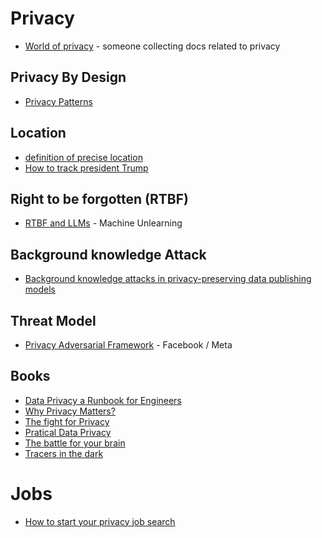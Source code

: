 # Privacy

* [World of privacy](https://worldofprivacy.notion.site/worldofprivacy/World-of-Privacy-beta-10200852b4ec4629b4a3d384655a8a88) - someone collecting docs related to privacy


## Privacy By Design
* [Privacy Patterns](https://privacypatterns.org/)

## Location
* [definition of precise location](https://thenai.org/wp-content/uploads/2021/07/nai_impreciselocation2.pdf)
* [How to track president Trump](https://www.nytimes.com/interactive/2019/12/20/opinion/location-data-national-security.html)

## Right to be forgotten (RTBF)
* [RTBF and LLMs](https://arxiv.org/pdf/2307.03941.pdf) - Machine Unlearning

## Background knowledge Attack
* [Background knowledge attacks in privacy-preserving data publishing models](https://www.sciencedirect.com/science/article/abs/pii/S0167404822002681?dgcid=rss_sd_all)

## Threat Model
* [Privacy Adversarial Framework](https://github.com/facebookresearch/privacy_adversarial_framework) - Facebook / Meta


## Books
* [Data Privacy a Runbook for Engineers](https://www.amazon.com/Data-Privacy-engineers-Nishant-Bhajaria/dp/1617298999)
* [Why Privacy Matters?](https://www.amazon.com/Why-Privacy-Matters-Neil-Richards-ebook/dp/B09LVT9H7G/ref=tmm_kin_swatch_0?_encoding=UTF8&qid=&sr=)
* [The fight for Privacy](https://www.amazon.fr/Fight-Privacy-Protecting-Dignity-Identity-ebook/dp/B09QM15594/ref=tmm_kin_swatch_0?_encoding=UTF8&qid=&sr=)
* [Pratical Data Privacy](https://www.amazon.com/Practical-Data-Privacy-Enhancing-Security/dp/1098129466)
* [The battle for your brain](https://www.amazon.com/Battle-Your-Brain-Defending-Neurotechnology-ebook/dp/B09Y45MY2V)
* [Tracers in the dark](https://www.amazon.fr/Tracers-Dark-Global-Crime-Cryptocurrency/dp/0385548095)

# Jobs
* [How to start your privacy job search](https://theprivacypractitioner.com/how-to-start-your-privacy-job-search/)
